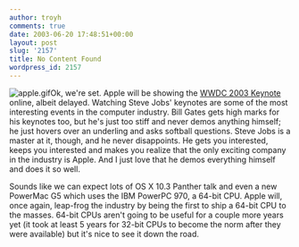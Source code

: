 ```yaml
---
author: troyh
comments: true
date: 2003-06-20 17:48:51+00:00
layout: post
slug: '2157'
title: No Content Found
wordpress_id: 2157
---
```


![apple.gif](http://www.troyandgay.com/archives/apple.gif)Ok, we're set. Apple will be showing the [WWDC 2003 Keynote](http://www.apple.com/quicktime/qtv/wwdc03/) online, albeit delayed. Watching Steve Jobs' keynotes are some of the most interesting events in the computer industry. Bill Gates gets high marks for his keynotes too, but he's just too stiff and never demos anything himself; he just hovers over an underling and asks softball questions. Steve Jobs is a master at it, though, and he never disappoints. He gets you interested, keeps you interested and makes you realize that the only exciting company in the industry is Apple. And I just love that he demos everything himself and does it so well.

Sounds like we can expect lots of OS X 10.3 Panther talk and even a new PowerMac G5 which uses the IBM PowerPC 970, a 64-bit CPU. Apple will, once again, leap-frog the industry by being the first to ship a 64-bit CPU to the masses. 64-bit CPUs aren't going to be useful for a couple more years yet (it took at least 5 years for 32-bit CPUs to become the norm after they were available) but it's nice to see it down the road.
